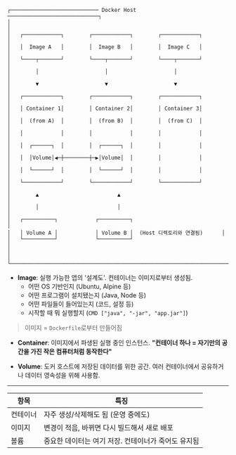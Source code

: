 ```
┌──────────────────────────── Docker Host ─────────────────────────────┐
│                                                                      │
│   ┌────────────┐        ┌────────────┐        ┌────────────┐        │
│   │  Image A   │        │  Image B   │        │  Image C   │        │
│   └────┬───────┘        └────┬───────┘        └────┬───────┘        │
│        │                     │                     │                │
│        ▼                     ▼                     ▼                │
│   ┌────────────┐        ┌────────────┐        ┌────────────┐        │
│   │ Container 1│        │ Container 2│        │ Container 3│        │
│   │  (from A)  │        │  (from B)  │        │  (from C)  │        │
│   │            │        │            │        │            │        │
│   │  ┌──────┐  │        │  ┌──────┐  │        │            │        │
│   │  │Volume│◀─┼────────┼─▶│Volume│  │        │            │        │
│   │  └──────┘  │        │  └──────┘  │        │            │        │
│   └────────────┘        └────────────┘        └────────────┘        │
│        ▲                         ▲                                  │
│        │                         │                                  │
│   ┌──────────┐            ┌──────────┐                              │
│   │ Volume A │            │ Volume B │  (Host 디렉토리와 연결됨)      │
│   └──────────┘            └──────────┘                              │
│                                                                      │
└──────────────────────────────────────────────────────────────────────┘
```

- **Image**: 실행 가능한 앱의 '설계도'. 컨테이너는 이미지로부터 생성됨.
	- 어떤 OS 기반인지 (Ubuntu, Alpine 등)
	- 어떤 프로그램이 설치됐는지 (Java, Node 등)
	- 어떤 파일들이 들어있는지 (코드, 설정 등)
	- 시작할 때 뭐 실행할지 (`CMD ["java", "-jar", "app.jar"]`)
> 	이미지 = `Dockerfile`로부터 만들어짐
    
- **Container**: 이미지에서 파생된 실행 중인 인스턴스.
    **"컨테이너 하나 = 자기만의 공간을 가진 작은 컴퓨터처럼 동작한다"**
    
- **Volume**: 도커 호스트에 저장된 데이터를 위한 공간. 여러 컨테이너에서 공유하거나 데이터 영속성을 위해 사용함.
---

| 항목   | 특징                            |
| ---- | ----------------------------- |
| 컨테이너 | 자주 생성/삭제해도 됨 (운영 중에도)         |
| 이미지  | 변경이 적음, 바뀌면 다시 빌드해서 새로 배포     |
| 볼륨   | 중요한 데이터는 여기 저장. 컨테이너가 죽어도 유지됨 |
